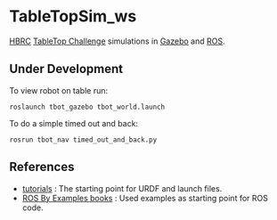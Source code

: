 # TableTopSim_ws
[HBRC](https://www.hbrobotics.org/)
[TableTop Challenge](http://robogames.net/rules/tablebot.php) simulations in 
[Gazebo](http://gazebosim.org/) and [ROS](http://www.ros.org).

## Under Development

To view robot on table run:

```
roslaunch tbot_gazebo tbot_world.launch
```

To do a simple timed out and back:

```
rosrun tbot_nav timed_out_and_back.py
```

## References

* [tutorials](http://moorerobots.com/blog) : The
  starting point for URDF and launch files.
* [ROS By Examples books](http://www.pirobot.org) :
  Used examples as starting point for ROS code.


